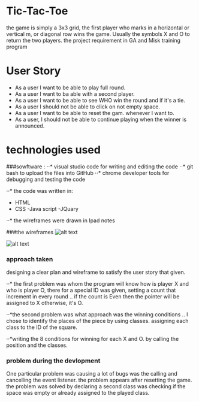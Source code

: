# Tic-Tac-Toe
the game is simply a 3x3 grid, the first player who marks in a horizontal or vertical m, or diagonal row wins the game. Usually the symbols X and O to return the two players. 
the project requirement in GA and Misk training program 

# User Story

- As a user I want to be able to play full round. 
- As a user I want to ba able with a second player. 
- As a user I want to be able to see WHO win the round and if it's a tie.
- As a user I should not be able to click on not empty space. 
- As a user I want to be able to reset the gam. whenever I want to.
- As a user, I should not be able to continue playing when the winner is announced. 


# technologies used

###sowftware : 
⋅⋅* visual studio code  for writing and editing the code 
⋅⋅* git bash to upload the files into GitHub 
⋅⋅* chrome developer tools for debugging  and testing the code 

 ⋅⋅* the code was written in: 
- HTML 
- CSS 
-Java script 
-JQuary

⋅⋅* the wireframes were drawn in Ipad notes


###the wireframes 
![alt text](https://www5.0zz0.com/2020/02/06/02/316634545.png "plan-1")


![alt text](https://www5.0zz0.com/2020/02/06/02/529363120.png "plan-2")


### approach taken
designing a clear plan and wireframe to satisfy the user story that given. 


⋅⋅* the first problem was whom the program will know how is player X and who is player O, there for a special ID was given, setting a count that increment in every round .. if the count is Even then the pointer will be assigned to X otherwise, it's O.

⋅⋅*the second problem was what approach was the winning conditions .. I chose to identify the places of the piece by using classes. assigning each class to the ID of the square. 

⋅⋅*writing the 8 conditions for winning for each X and O. by calling the position and the classes. 

### problem during the devlopment 
One particular problem was causing a lot of bugs was the calling and cancelling the event listener. the problem appears after resetting the game. the problem was solved by declaring a second class was checking if the space was empty or already assigned to the played class. 